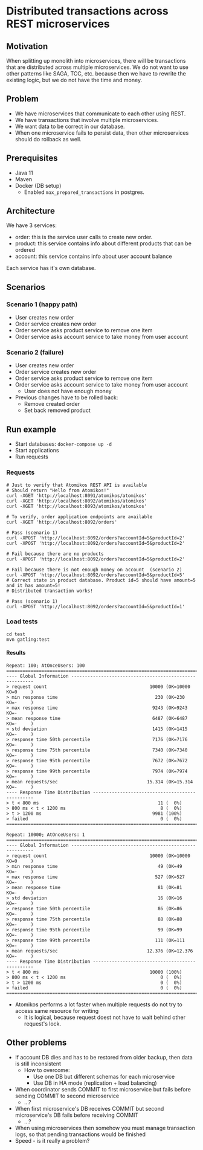 # Distributed transactions across REST microservices

## Motivation
When splitting up monolith into microservices, there will be transactions that are distributed across multiple microservices.
We do not want to use other patterns like SAGA, TCC, etc. because then we have to rewrite the existing logic, but we do not have the time and money.

## Problem
- We have microservices that communicate to each other using REST.
- We have transactions that involve multiple microservices.
- We want data to be correct in our database.
- When one microservice fails to persist data, then other microservices should do rollback as well.

## Prerequisites
- Java 11
- Maven
- Docker (DB setup)
  - Enabled `max_prepared_transactions` in postgres.

## Architecture
We have 3 services:
- order: this is the service user calls to create new order.
- product: this service contains info about different products that can be ordered
- account: this service contains info about user account balance

Each service has it's own database.

## Scenarios

### Scenario 1 (happy path)
- User creates new order
- Order service creates new order
- Order service asks product service to remove one item
- Order service asks account service to take money from user account

### Scenario 2 (failure)
- User creates new order
- Order service creates new order
- Order service asks product service to remove one item
- Order service asks account service to take money from user account
  - User does not have enough money
- Previous changes have to be rolled back:
  - Remove created order
  - Set back removed product

## Run example
- Start databases: `docker-compose up -d`
- Start applications
- Run requests

### Requests
```
# Just to verify that Atomikos REST API is available
# Should return "Hello from Atomikos!"
curl -XGET 'http://localhost:8091/atomikos/atomikos'
curl -XGET 'http://localhost:8092/atomikos/atomikos'
curl -XGET 'http://localhost:8093/atomikos/atomikos'

# To verify, order application endpoints are available
curl -XGET 'http://localhost:8092/orders'
```

```
# Pass (scenario 1)
curl -XPOST 'http://localhost:8092/orders?accountId=5&productId=2'
curl -XPOST 'http://localhost:8092/orders?accountId=5&productId=2'

# Fail because there are no products
curl -XPOST 'http://localhost:8092/orders?accountId=5&productId=2'

# Fail because there is not enough money on account  (scenario 2)
curl -XPOST 'http://localhost:8092/orders?accountId=5&productId=5'
# Correct state in product database. Product id=5 should have amount=5 and it has amount=5!
# Distributed transaction works!

# Pass (scenario 1)
curl -XPOST 'http://localhost:8092/orders?accountId=5&productId=1'
```

### Load tests
```
cd test
mvn gatling:test
```

#### Results
```
Repeat: 100; AtOnceUsers: 100
================================================================================
---- Global Information --------------------------------------------------------
> request count                                      10000 (OK=10000  KO=0     )
> min response time                                    230 (OK=230    KO=-     )
> max response time                                   9243 (OK=9243   KO=-     )
> mean response time                                  6487 (OK=6487   KO=-     )
> std deviation                                       1415 (OK=1415   KO=-     )
> response time 50th percentile                       7176 (OK=7176   KO=-     )
> response time 75th percentile                       7340 (OK=7340   KO=-     )
> response time 95th percentile                       7672 (OK=7672   KO=-     )
> response time 99th percentile                       7974 (OK=7974   KO=-     )
> mean requests/sec                                 15.314 (OK=15.314 KO=-     )
---- Response Time Distribution ------------------------------------------------
> t < 800 ms                                            11 (  0%)
> 800 ms < t < 1200 ms                                   8 (  0%)
> t > 1200 ms                                         9981 (100%)
> failed                                                 0 (  0%)
================================================================================

Repeat: 10000; AtOnceUsers: 1
================================================================================
---- Global Information --------------------------------------------------------
> request count                                      10000 (OK=10000  KO=0     )
> min response time                                     49 (OK=49     KO=-     )
> max response time                                    527 (OK=527    KO=-     )
> mean response time                                    81 (OK=81     KO=-     )
> std deviation                                         16 (OK=16     KO=-     )
> response time 50th percentile                         86 (OK=86     KO=-     )
> response time 75th percentile                         88 (OK=88     KO=-     )
> response time 95th percentile                         99 (OK=99     KO=-     )
> response time 99th percentile                        111 (OK=111    KO=-     )
> mean requests/sec                                 12.376 (OK=12.376 KO=-     )
---- Response Time Distribution ------------------------------------------------
> t < 800 ms                                         10000 (100%)
> 800 ms < t < 1200 ms                                   0 (  0%)
> t > 1200 ms                                            0 (  0%)
> failed                                                 0 (  0%)
================================================================================
```

- Atomikos performs a lot faster when multiple requests do not try to access same resource for writing
  - It is logical, because request doest not have to wait behind other request's lock.

## Other problems
- If account DB dies and has to be restored from older backup, then data is still inconsistent
  - How to overcome:
    - Use one DB but different schemas for each microservice
    - Use DB in HA mode (replication + load balancing)
- When coordinator sends COMMIT to first microservice but fails before sending COMMIT to second microservice
  - ...?
- When first microservice's DB receives COMMIT but second microservice's DB fails before receiving COMMIT
  - ...?
- When using microservices then somehow you must manage transaction logs, so that pending transactions would be finished
- Speed - is it really a problem?